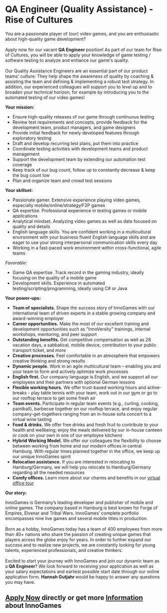 <h1>QA Engineer (Quality Assistance) - Rise of Cultures</h1>
<p>You are a passionate player of (our) video games, and you are enthusiastic about high-quality game development?<br /><br />Apply now for our vacant <strong>QA Engineer </strong>position! As part of our team for Rise of Cultures, you will be able to apply your knowledge of game testing / software testing to analyze and enhance our game's quality.<br /><br />Our Quality Assistance Engineers are an essential part of our product teams' culture: They help shape the awareness of quality by coaching &amp; assisting the team and defining &amp; implementing a robust test strategy. In addition, our experienced colleagues will support you to level up and to broaden your technical horizon, for example by introducing you to the automated testing of our video games!</p><p></p><p><strong>Your mission:</strong></p><ul><li>Ensure high-quality releases of our game through continuous testing</li><li>Review test requirements and concepts, provide feedback for the development team, product managers, and game designers</li><li>Provide initial feedback for newly developed features through exploratory testing</li><li>Draft and develop recurring test plans, put them into practice</li><li>Coordinate testing activities with development teams and product management</li><li>Support the development team by extending our automation test coverage</li><li>Keep track of our bug count, follow up to constantly decrease &amp; keep the bug count low</li><li>Plan and organize team and crowd test sessions</li></ul><p></p><p><strong>Your skillset:</strong></p><ul><li>Passionate gamer. Extensive experience playing video games, especially mobile/online/strategy/F2P games</li><li>QA expertise. Professional experience in testing games or mobile applications</li><li>Analytical mindset. Analyzing video games as well as data focused on quality and details</li><li><span>English language skills.</span><span> Y</span><span>ou are confident working in a multicultural environment with your business fluent English language skills and are eager to use your strong interpersonal communication skills every day</span></li><li>Working in a fast-paced work environment within cross-functional, agile teams</li></ul><p><em>Favorable:</em></p><ul><li>Game QA expertise. Track record in the gaming industry, ideally focusing on the quality of a mobile game</li><li>Development skills. Experience in automated testing/scripting/programming, ideally using C# or Java</li></ul><p></p><p><strong>Your power-ups:</strong></p><ul><li><strong>Team of specialists. </strong>Shape the success story of InnoGames with our international team of driven experts in a stable growing company and award-winning employer</li><li><strong>Career opportunities.</strong><span> </span>Make the most of our excellent training and development opportunities <span>such as &quot;InnoVersity&quot; trainings, internal workshops, mentoring, and peer support</span></li><li><strong>Outstanding benefits. </strong>Get competitive compensation as well as 28 vacation days, a sabbatical, mobile device, contribution to your public transport ticket, and more</li><li><strong>Creative processes. </strong>Feel comfortable in an atmosphere that empowers creative thinking and strong results</li><li><strong>Dynamic people.</strong><span> </span>Work in an agile multicultural team – enabling you and your team to form and actively optimize work processes</li><li><strong>English first. </strong>Our company language is English, and we support all our employees and their partners with optional German lessons</li><li><strong>Flexible working hours.</strong> We offer trust-based working hours and active-breaks - play table tennis with your team, work out in our gym or go to our rooftop terrace to get some fresh air</li><li><span><strong>Team events.</strong> Participate in regular team events (e.g., curling, cooking, paintball), barbecue together on our rooftop terrace, and enjoy regular company-get-togethers ranging from an in-house sofa concert to a virtual wine tasting</span></li><li><strong>Food &amp; drinks. </strong>We offer free drinks and fresh fruit to contribute to your health and wellbeing; enjoy the meals delivered by our in-house canteen or cook on your own in one of our employee kitchens</li><li><strong><span>Hybrid Working Model. </span></strong><span>We offer our colleagues the flexibility to choose between working from home and our modern offices in central Hamburg. With regular times planned together in the office, we keep up our unique InnoGames spirit</span></li><li><strong>Relocation assistance.</strong> If you are interested in relocating to Hamburg/Germany, we will help you relocate to Hamburg/Germany regarding all the needed resources</li><li><strong>Comfy offices.<span> </span></strong>Learn more about our charms and benefits in our<span> </span><a href="https://www.youtube.com/watch?v=yZR6GlDxRag" rel="nofollow">virtual office tour</a></li></ul><p></p><p><strong>Our story:</strong></p><p>InnoGames is Germany’s leading developer and publisher of mobile and online games. The company based in Hamburg is best known for Forge of Empires, Elvenar and Tribal Wars. InnoGames’ complete portfolio encompasses nine live games and several mobile titles in production.<br /><br />Born as a hobby, InnoGames today has a team of 400 employees from more than 40+ nations who share the passion of creating unique games that players across the globe enjoy for years. In order to further expand our success and to realize new projects, we are constantly looking for young talents, experienced professionals, and creative thinkers.<br /><br />Excited to start your journey with InnoGames and join our dynamic team as a<strong> QA Engineer</strong>? We look forward to receiving your application as well as your salary expectations and earliest possible start date through our online application form.<span> </span><strong>Hannah Gutjahr </strong>would be happy to answer any questions you may have.</p>

<h2><a href="https://jobs.jobvite.com/careers/innogames/job/oi1Yifwj/apply?__jvst=Job+Board&__jvsd=github_jobs_repo">Apply Now</a> directly or get more <a href="https://www.innogames.com/career/detail/job/qa-engineer-quality-assistance-rise-of-cultures/?s=github_jobs_repo">Information</a> about InnoGames</h2>